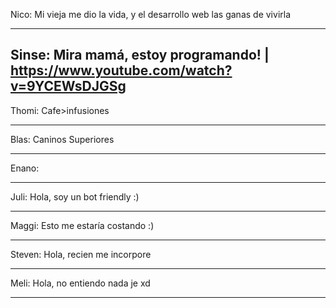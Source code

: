 Nico:
Mi vieja me dio la vida, y el desarrollo web las ganas de vivirla

-------------

Sinse:
Mira mamá, estoy programando! | https://www.youtube.com/watch?v=9YCEWsDJGSg
-------------

Thomi: Cafe>infusiones

-------------

Blas: Caninos Superiores

-------------

Enano: 

-------------

Juli: Hola, soy un bot friendly :)

-------------

Maggi: Esto me estaría costando :)

-------------

Steven: Hola, recien me incorpore 

------------


Meli: Hola, no entiendo nada je xd


-----------